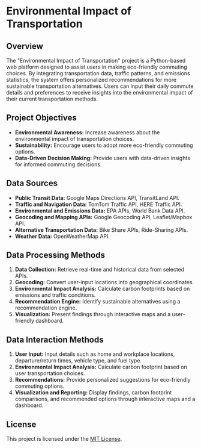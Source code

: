 # Environmental Impact of Transportation

## Overview

The "Environmental Impact of Transportation" project is a Python-based web platform designed to assist users in making eco-friendly commuting choices. By integrating transportation data, traffic patterns, and emissions statistics, the system offers personalized recommendations for more sustainable transportation alternatives. Users can input their daily commute details and preferences to receive insights into the environmental impact of their current transportation methods.

## Project Objectives

- **Environmental Awareness:** Increase awareness about the environmental impact of transportation choices.
- **Sustainability:** Encourage users to adopt more eco-friendly commuting options.
- **Data-Driven Decision Making:** Provide users with data-driven insights for informed commuting decisions.

## Data Sources

- **Public Transit Data:** Google Maps Directions API, TransitLand API.
- **Traffic and Navigation Data:** TomTom Traffic API, HERE Traffic API.
- **Environmental and Emissions Data:** EPA APIs, World Bank Data API.
- **Geocoding and Mapping APIs:** Google Geocoding API, Leaflet/Mapbox API.
- **Alternative Transportation Data:** Bike Share APIs, Ride-Sharing APIs.
- **Weather Data:** OpenWeatherMap API.

## Data Processing Methods

1. **Data Collection:** Retrieve real-time and historical data from selected APIs.
2. **Geocoding:** Convert user-input locations into geographical coordinates.
3. **Environmental Impact Analysis:** Calculate carbon footprints based on emissions and traffic conditions.
4. **Recommendation Engine:** Identify sustainable alternatives using a recommendation engine.
5. **Visualization:** Present findings through interactive maps and a user-friendly dashboard.

## Data Interaction Methods

1. **User Input:** Input details such as home and workplace locations, departure/return times, vehicle type, and fuel type.
2. **Environmental Impact Analysis:** Calculate carbon footprint based on user transportation choices.
3. **Recommendations:** Provide personalized suggestions for eco-friendly commuting options.
4. **Visualization and Reporting:** Display findings, carbon footprint comparisons, and recommended options through interactive maps and a dashboard.

## License

This project is licensed under the [MIT License](LICENSE).

